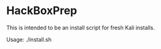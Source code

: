 # HackBoxPrep
This is intended to be an install script for fresh Kali installs.

Usage:
./install.sh
